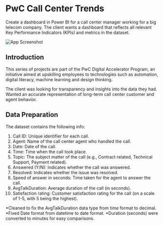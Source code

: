 # PwC Call Center Trends

Create a dashboard in Power BI for a call center manager working for a big telecom company. The client wants a dashboard that reflects all relevant Key Performance Indicators (KPIs) and metrics in the dataset. 



![App Screenshot](https://via.placeholder.com/468x300?text=App+Screenshot+Here)

## Introduction

This series of projects are part of the PwC Digital Accelerator Program, an initiative aimed at upskilling employees to technologies such as automation, digital literacy, machine learning and design thinking.

The client was looking for transparency and insights into the data they had. Wanted an accurate representation of long-term call center customer and agent behavior.



## Data Preparation

The dataset contains the following info:
1.	Call ID: Unique identifier for each call.
2.	Agent: Name of the call center agent who handled the call.
3.	Date: Date of the call.
4.	Time: Time when the call took place.
5.	Topic: The subject matter of the call (e.g., Contract related, Technical Support, Payment related).
6.	Answered (Y/N): Indicates whether the call was answered.
7.	Resolved: Indicates whether the issue was resolved.
8.	Speed of answer in seconds: Time taken for the agent to answer the call.
9.	AvgTalkDuration: Average duration of the call (in seconds).
10. Satisfaction rating: Customer satisfaction rating for the call (on a scale of 1-5, with 5 being the highest).

*Cleaned to fix the AvgTalkDuration data type from time format to decimal.
*Fixed Date format from datetime to date format.
*Duration (seconds) were converted to minutes for easy comparisons.
